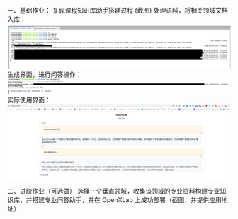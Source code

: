 一、基础作业：
复现课程知识库助手搭建过程 (截图)
处理语料，将相关领域文档入库：
![](./src/3_1.png)
生成界面，进行问答操作：
![](./src/3_2.png)
实际使用界面：
![](./src/3_3.png)

二、进阶作业（可选做）
选择一个垂直领域，收集该领域的专业资料构建专业知识库，并搭建专业问答助手，并在 OpenXLab 上成功部署（截图，并提供应用地址）
